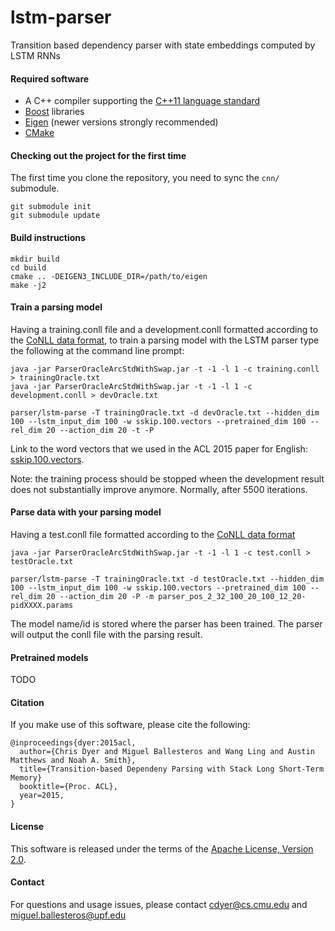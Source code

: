 # lstm-parser
Transition based dependency parser with state embeddings computed by LSTM RNNs

#### Required software

 * A C++ compiler supporting the [C++11 language standard](https://en.wikipedia.org/wiki/C%2B%2B11)
 * [Boost](http://www.boost.org/) libraries
 * [Eigen](http://eigen.tuxfamily.org) (newer versions strongly recommended)
 * [CMake](http://www.cmake.org/)

#### Checking out the project for the first time

The first time you clone the repository, you need to sync the `cnn/` submodule.

    git submodule init
    git submodule update

#### Build instructions

    mkdir build
    cd build
    cmake .. -DEIGEN3_INCLUDE_DIR=/path/to/eigen
    make -j2

#### Train a parsing model

Having a training.conll file and a development.conll formatted according to the [CoNLL data format](http://ilk.uvt.nl/conll/#dataformat), to train a parsing model with the LSTM parser type the following at the command line prompt:

    java -jar ParserOracleArcStdWithSwap.jar -t -1 -l 1 -c training.conll > trainingOracle.txt
    java -jar ParserOracleArcStdWithSwap.jar -t -1 -l 1 -c development.conll > devOracle.txt

    parser/lstm-parse -T trainingOracle.txt -d devOracle.txt --hidden_dim 100 --lstm_input_dim 100 -w sskip.100.vectors --pretrained_dim 100 --rel_dim 20 --action_dim 20 -t -P
    
Link to the word vectors that we used in the ACL 2015 paper for English:  [sskip.100.vectors](https://drive.google.com/file/d/0B8nESzOdPhLsdWF2S1Ayb1RkTXc/view?usp=sharing).

Note: the training process should be stopped wheen the development result does not substantially improve anymore. Normally, after 5500 iterations.

#### Parse data with your parsing model

Having a test.conll file formatted according to the [CoNLL data format](http://ilk.uvt.nl/conll/#dataformat)

    java -jar ParserOracleArcStdWithSwap.jar -t -1 -l 1 -c test.conll > testOracle.txt

    parser/lstm-parse -T trainingOracle.txt -d testOracle.txt --hidden_dim 100 --lstm_input_dim 100 -w sskip.100.vectors --pretrained_dim 100 --rel_dim 20 --action_dim 20 -P -m parser_pos_2_32_100_20_100_12_20-pidXXXX.params

The model name/id is stored where the parser has been trained.
The parser will output the conll file with the parsing result.

#### Pretrained models

TODO

#### Citation

If you make use of this software, please cite the following:

    @inproceedings{dyer:2015acl,
      author={Chris Dyer and Miguel Ballesteros and Wang Ling and Austin Matthews and Noah A. Smith},
      title={Transition-based Dependeny Parsing with Stack Long Short-Term Memory}
      booktitle={Proc. ACL},
      year=2015,
    }

#### License

This software is released under the terms of the [Apache License, Version 2.0](http://www.apache.org/licenses/LICENSE-2.0).

#### Contact

For questions and usage issues, please contact cdyer@cs.cmu.edu and miguel.ballesteros@upf.edu

